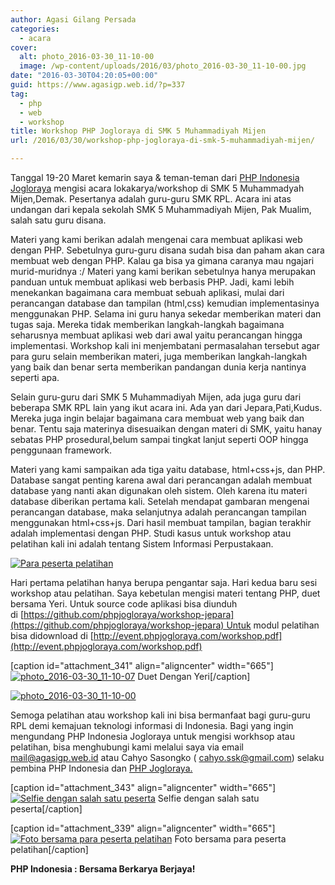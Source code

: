 ```yaml
---
author: Agasi Gilang Persada
categories:
  - acara
cover:
  alt: photo_2016-03-30_11-10-00
  image: /wp-content/uploads/2016/03/photo_2016-03-30_11-10-00.jpg
date: "2016-03-30T04:20:05+00:00"
guid: https://www.agasigp.web.id/?p=337
tag:
  - php
  - web
  - workshop
title: Workshop PHP Jogloraya di SMK 5 Muhammadiyah Mijen
url: /2016/03/30/workshop-php-jogloraya-di-smk-5-muhammadiyah-mijen/

---
```

Tanggal 19-20 Maret kemarin saya & teman-teman dari [PHP Indonesia Jogloraya](http://phpjogloraya.com) mengisi acara lokakarya/workshop di SMK 5 Muhammadyah Mijen,Demak. Pesertanya adalah guru-guru SMK RPL. Acara ini atas undangan dari kepala sekolah SMK 5 Muhammadiyah Mijen, Pak Mualim, salah satu guru disana.

Materi yang kami berikan adalah mengenai cara membuat aplikasi web dengan PHP. Sebetulnya guru-guru disana sudah bisa dan paham akan cara membuat web dengan PHP. Kalau ga bisa ya gimana caranya mau ngajari murid-muridnya :/ Materi yang kami berikan sebetulnya hanya merupakan panduan untuk membuat aplikasi web berbasis PHP. Jadi, kami lebih menekankan bagaimana cara membuat sebuah aplikasi, mulai dari perancangan database dan tampilan (html,css) kemudian implementasinya menggunakan PHP. Selama ini guru hanya sekedar memberikan materi dan tugas saja. Mereka tidak memberikan langkah-langkah bagaimana seharusnya membuat aplikasi web dari awal yaitu perancangan hingga implementasi. Workshop kali ini menjembatani permasalahan tersebut agar para guru selain memberikan materi, juga memberikan langkah-langkah yang baik dan benar serta memberikan pandangan dunia kerja nantinya seperti apa.

Selain guru-guru dari SMK 5 Muhammadiyah Mijen, ada juga guru dari beberapa SMK RPL lain yang ikut acara ini. Ada yan dari Jepara,Pati,Kudus. Mereka juga ingin belajar bagaimana cara membuat web yang baik dan benar. Tentu saja materinya disesuaikan dengan materi di SMK, yaitu hanay sebatas PHP prosedural,belum sampai tingkat lanjut seperti OOP hingga penggunaan framework.

Materi yang kami sampaikan ada tiga yaitu database, html+css+js, dan PHP. Database sangat penting karena awal dari perancangan adalah membuat database yang nanti akan digunakan oleh sistem. Oleh karena itu materi database diberikan pertama kali. Setelah mendapat gambaran mengenai perancangan database, maka selanjutnya adalah perancangan tampilan menggunakan html+css+js. Dari hasil membuat tampilan, bagian terakhir adalah implementasi dengan PHP. Studi kasus untuk workshop atau pelatihan kali ini adalah tentang Sistem Informasi Perpustakaan.

[![Para peserta pelatihan](/wp-content/uploads/2016/03/12525475_10205959589170573_2888523095254733973_o-1024x768.jpg)](/wp-content/uploads/2016/03/12525475_10205959589170573_2888523095254733973_o.jpg)

Hari pertama pelatihan hanya berupa pengantar saja. Hari kedua baru sesi workshop atau pelatihan. Saya kebetulan mengisi materi tentang PHP, duet bersama Yeri. Untuk source code aplikasi bisa diunduh di [https://github.com/phpjogloraya/workshop-jepara](https://github.com/phpjogloraya/workshop-jepara) Untuk modul pelatihan bisa didownload di [http://event.phpjogloraya.com/workshop.pdf](http://event.phpjogloraya.com/workshop.pdf)

\[caption id="attachment\_341" align="aligncenter" width="665"\] [![photo_2016-03-30_11-10-07](/wp-content/uploads/2016/03/photo_2016-03-30_11-10-07-1024x768.jpg)](/wp-content/uploads/2016/03/photo_2016-03-30_11-10-07.jpg) Duet Dengan Yeri\[/caption\]

[![photo_2016-03-30_11-10-00](/wp-content/uploads/2016/03/photo_2016-03-30_11-10-00-768x1024.jpg)](/wp-content/uploads/2016/03/photo_2016-03-30_11-10-00.jpg)

Semoga pelatihan atau workshop kali ini bisa bermanfaat bagi guru-guru RPL demi kemajuan teknologi informasi di Indonesia. Bagi yang ingin mengundang PHP Indonesia Jogloraya untuk mengisi workhsop atau pelatihan, bisa menghubungi kami melalui saya via email [mail@agasigp.web.id](mailto:mail@agasigp.web.id) atau Cahyo Sasongko ( [cahyo.ssk@gmail.com](mailto:cahyo.ssk@gmail.com)) selaku pembina PHP Indonesia dan [PHP Jogloraya.](http://phpjogloraya.com)

\[caption id="attachment\_343" align="aligncenter" width="665"\] [![Selfie dengan salah satu peserta](/wp-content/uploads/2016/03/36fc843d-290e-40dc-bb95-f340ce485db3-1024x768.jpg)](/wp-content/uploads/2016/03/36fc843d-290e-40dc-bb95-f340ce485db3.jpg) Selfie dengan salah satu peserta\[/caption\]

\[caption id="attachment\_339" align="aligncenter" width="665"\] [![Foto bersama para peserta pelatihan](/wp-content/uploads/2016/03/886923_10205962635966741_8582541132761837419_o-1024x768.jpg)](/wp-content/uploads/2016/03/886923_10205962635966741_8582541132761837419_o.jpg) Foto bersama para peserta pelatihan\[/caption\]

**PHP Indonesia : Bersama Berkarya Berjaya!**

